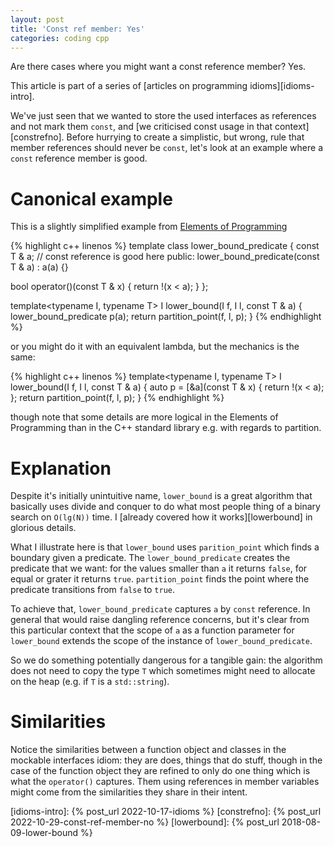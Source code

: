 ```yaml
---
layout: post
title: 'Const ref member: Yes'
categories: coding cpp
---
```


Are there cases where you might want a const reference member? Yes.


This article is part of a series of [articles on programming
idioms][idioms-intro].

We've just seen that we wanted to store the used interfaces as references and
not mark them `const`, and [we criticised const usage in that
context][constrefno]. Before hurrying to create a simplistic, but wrong, rule
that member references should never be `const`, let's look at an example
where a `const` reference member is good.


# Canonical example

This is a slightly simplified example from [Elements of Programming][eop]

{% highlight c++ linenos %}
template<typename T>
class lower_bound_predicate {
  const T & a; // const reference is good here
public:
  lower_bound_predicate(const T & a) : a(a)
  {}

  bool operator()(const T & x) {
    return !(x <  a);
  }
};

template<typename I, typename T>
I lower_bound(I f, I l, const T & a) {
  lower_bound_predicate<T> p(a);
  return partition_point(f, l, p);
}
{% endhighlight %}

or you might do it with an equivalent lambda, but the mechanics is the same:

{% highlight c++ linenos %}
template<typename I, typename T>
I lower_bound(I f, I l, const T & a) {
  auto p = [&a](const T & x) {
      return !(x < a);
  };
  return partition_point(f, l, p);
}
{% endhighlight %}

though note that some details are more logical in the Elements of Programming
than in the C++ standard library e.g. with regards to partition.


# Explanation

Despite it's initially unintuitive name, `lower_bound` is a great algorithm
that basically uses divide and conquer to do what most people thing of a binary
search on `O(lg(N))` time. I [already covered how it works][lowerbound] in
glorious details.

What I illustrate here is that `lower_bound` uses `parition_point` which finds
a boundary given a predicate. The `lower_bound_predicate` creates the predicate
that we want: for the values smaller than `a` it returns `false`, for equal or
grater it returns `true`. `partition_point` finds the point where the predicate
transitions from `false` to `true`.

To achieve that, `lower_bound_predicate` captures `a` by `const` reference. In
general that would raise dangling reference concerns, but it's clear from this
particular context that the scope of `a` as a function parameter for
`lower_bound` extends the scope of the instance of `lower_bound_predicate`.

So we do something potentially dangerous for a tangible gain: the algorithm
does not need to copy the type `T` which sometimes might need to allocate on
the heap (e.g. if `T` is a `std::string`).


# Similarities

Notice the similarities between a function object and classes in the mockable
interfaces idiom: they are does, things that do stuff, though in the case of
the function object they are refined to only do one thing which is what the
`operator()` captures. Them using references in member variables might come
from the similarities they share in their intent.


[eop]: http://elementsofprogramming.com/
[idioms-intro]:    {% post_url 2022-10-17-idioms %}
[constrefno]:      {% post_url 2022-10-29-const-ref-member-no %}
[lowerbound]:      {% post_url 2018-08-09-lower-bound %}
